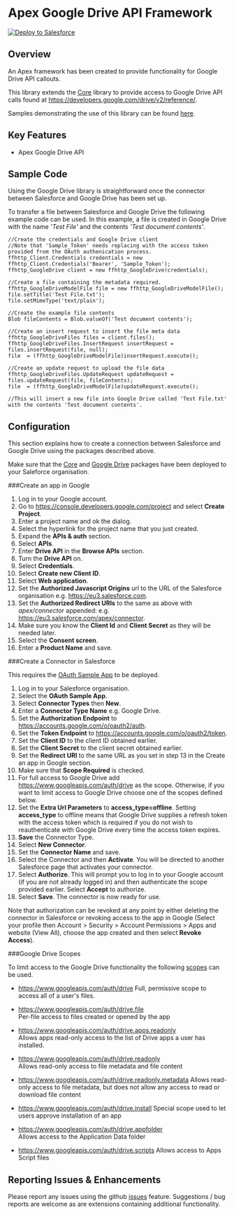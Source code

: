 Apex Google Drive API Framework
===============================

<a href="https://githubsfdeploy.herokuapp.com?owner=financialforcedev&repo=ffhttp-googledrive">
    <img alt="Deploy to Salesforce"
        src="https://raw.githubusercontent.com/afawcett/githubsfdeploy/master/src/main/webapp/resources/img/deploy.png">
</a>

Overview
--------

An Apex framework has been created to provide functionality for Google Drive API callouts. 

This library extends the [Core](https://github.com/financialforcedev/ffhttp-core) library to provide access to Google Drive API calls found at https://developers.google.com/drive/v2/reference/.

Samples demonstrating the use of this library can be found [here](https://github.com/financialforcedev/ffhttp-googledrive-samples).

Key Features
------------

+ Apex Google Drive API


Sample Code
-----------

Using the Google Drive library is straightforward once the connector between Salesforce and Google Drive has been set up. 

To transfer a file between Salesforce and Google Drive the following example code can be used. In this example, a file is created in Google Drive with the name *'Test  File'* and the contents *'Test document contents'*. 

    //Create the credentials and Google Drive client
    //Note that 'Sample_Token' needs replacing with the access token provided from the OAuth authenication process.
    ffhttp_Client.Credentials credentials = new ffhttp_Client.Credentials('Bearer', 'Sample_Token');
    ffhttp_GoogleDrive client = new ffhttp_GoogleDrive(credentials);

    //Create a file containing the metadata required.
    ffhttp_GoogleDriveModelFile file = new ffhttp_GoogleDriveModelFile();
    file.setTitle('Test File.txt');
    file.setMimeType('text/plain');

    //Create the example file contents
    Blob fileContents = Blob.valueOf('Test document contents');

    //Create an insert request to insert the file meta data
    ffhttp_GoogleDriveFiles files = client.files();
    ffhttp_GoogleDriveFiles.InsertRequest insertRequest = files.insertRequest(file, null);
    file  = (ffhttp_GoogleDriveModelFile)insertRequest.execute();

    //Create an update request to upload the file data
    ffhttp_GoogleDriveFiles.UpdateRequest updateRequest = files.updateRequest(file, fileContents);
    file  = (ffhttp_GoogleDriveModelFile)updateRequest.execute();

    //This will insert a new file into Google Drive called 'Test File.txt' with the contents 'Test document contents'.

Configuration
-------------

This section explains how to create a connection between Salesforce and Google Drive using the packages described above.

Make sure that the [Core](https://githubsfdeploy.herokuapp.com?owner=financialforcedev&repo=ffhttp-core) and [Google Drive](https://githubsfdeploy.herokuapp.com?owner=financialforcedev&repo=ffhttp-googledrive) packages have been deployed to your Saleforce organisation.

###Create an app in Google

1. Log in to your Google account.
2. Go to https://console.developers.google.com/project and select **Create Project**.
3. Enter a project name and ok the dialog.
4. Select the hyperlink for the project name that you just created.
5. Expand the **APIs & auth** section.
6. Select **APIs**.
7. Enter **Drive API** in the **Browse APIs** section.
8. Turn the **Drive API** on.
9. Select **Credentials**.
10. Select **Create new Client ID**.
11. Select **Web application**.
12. Set the **Authorized Javascript Origins** url to the URL of the Salesforce organisation e.g. https://eu3.salesforce.com.
13. Set the **Authorized Redirect URIs** to the same as above with *apex/connector* appended: e.g. https://eu3.salesforce.com/apex/connector.
14. Make sure you know the **Client Id** and **Client Secret** as they will be needed later.
15. Select the **Consent screen**.
16. Enter a **Product Name** and save.

###Create a Connector in Salesforce

This requires the [OAuth Sample App](https://githubsfdeploy.herokuapp.com?owner=financialforcedev&repo=ffhttp-core-samples) to be deployed.

1. Log in to your Salesforce organisation.
2. Select the **OAuth Sample App**.
3. Select **Connector Types** then **New**.
4. Enter a **Connector Type Name** e.g. Google Drive.
5. Set the **Authorization Endpoint** to https://accounts.google.com/o/oauth2/auth. 
6. Set the **Token Endpoint** to https://accounts.google.com/o/oauth2/token.
7. Set the **Client ID** to the client ID obtained earlier.
8. Set the **Client Secret** to the client secret obtained earlier.
9. Set the **Redirect URI** to the same URL as you set in step 13 in the Create an app in Google section.
10. Make sure that **Scope Required** is checked.
11. For full access to Google Drive add https://www.googleapis.com/auth/drive as the scope. Otherwise, if you want to limit access to Google Drive choose one of the scopes defined below.
12. Set the **Extra Url Parameters** to **access_type=offline**. Setting **access_type** to offline means that Google Drive supplies a refresh token with the access token which is required if you do not wish to reauthenticate with Google Drive every time the access token expires.
13. **Save** the Connector Type.
14. Select **New Connector**.
15. Set the **Connector Name** and save. 
16. Select the Connector and then **Activate**. You will be directed to another Salesforce page that activates your connector.
17. Select **Authorize**. This will prompt you to log in to your Google account (if you are not already logged in) and then authenticate the scope provided earlier. Select **Accept** to authorize. 
18. Select **Save**. The connector is now ready for use.

Note that authorization can be revoked at any point by either deleting the connector in Salesforce or  revoking access to the app in Google (Select your profile then Account > Security > Account Permissions > Apps and website (View All), choose the app created and then select **Revoke Access**).

###Google Drive Scopes

To limit access to the Google Drive functionality the following [scopes](https://developers.google.com/drive/web/scopes) can be used.

+ https://www.googleapis.com/auth/drive	
Full, permissive scope to access all of a user's files. 

+ https://www.googleapis.com/auth/drive.file	
Per-file access to files created or opened by the app

+ https://www.googleapis.com/auth/drive.apps.readonly	
Allows apps read-only access to the list of Drive apps a user has installed.

+ https://www.googleapis.com/auth/drive.readonly	
Allows read-only access to file metadata and file content

+ https://www.googleapis.com/auth/drive.readonly.metadata
Allows read-only access to file metadata, but does not allow any access to read or download file content

+ https://www.googleapis.com/auth/drive.install	
Special scope used to let users approve installation of an app

+ https://www.googleapis.com/auth/drive.appfolder	
Allows access to the Application Data folder

+ https://www.googleapis.com/auth/drive.scripts	
Allows access to Apps Script files

Reporting Issues & Enhancements
-------------------------------

Please report any issues using the github [issues](https://github.com/financialforcedev/ffhttp-googledrive/issues) feature. Suggestions / bug reports are welcome as are extensions containing additional functionality.
